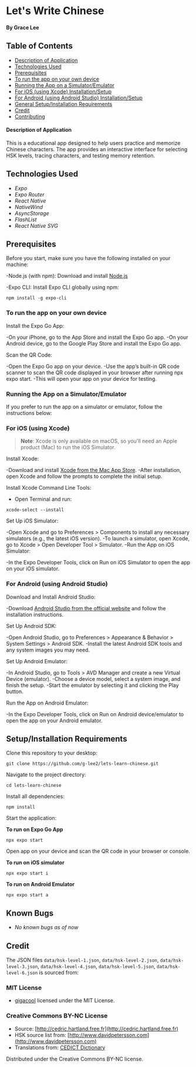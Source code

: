 # Let's Write Chinese

#### By Grace Lee

## Table of Contents

- [Description of Application](#description-of-application)
- [Technologies Used](#technologies-used)
- [Prerequisites](#prerequisites)
- [To run the app on your own device](#to-run-the-app-on-your-own-device)
- [Running the App on a Simulator/Emulator](#running-the-app-on-a-simulatoremulator)
- [For iOS (using Xcode) Installation/Setup](#for-ios-using-xcode)
- [For Android (using Android Studio) Installation/Setup](#for-android-using-android-studio)
- [General Setup/Installation Requirements](#setupinstallation-requirements)
- [Credit](#credit)
- [Contributing](#contributing)

#### Description of Application

This is a educational app designed to help users practice and memorize Chinese characters. The app provides an interactive interface for selecting HSK levels, tracing characters, and testing memory retention.

## Technologies Used

- _Expo_
- _Expo Router_
- _React Native_
- _NativeWind_
- _AsyncStorage_
- _FlashList_
- _React Native SVG_

## Prerequisites

Before you start, make sure you have the following installed on your machine:

-Node.js (with npm): Download and install [Node.js](https://nodejs.org/)

-Expo CLI: Install Expo CLI globally using npm:

```console
npm install -g expo-cli
```

### To run the app on your own device

Install the Expo Go App:

-On your iPhone, go to the App Store and install the Expo Go app.
-On your Android device, go to the Google Play Store and install the Expo Go app.

Scan the QR Code:

-Open the Expo Go app on your device.
-Use the app’s built-in QR code scanner to scan the QR code displayed in your browser after running npx expo start.
-This will open your app on your device for testing.

### Running the App on a Simulator/Emulator

If you prefer to run the app on a simulator or emulator, follow the instructions below:

### For iOS (using Xcode)

> **Note**: Xcode is only available on macOS, so you'll need an Apple product (Mac) to run the iOS Simulator.

Install Xcode:

-Download and install [Xcode from the Mac App Store](https://apps.apple.com/us/app/xcode/id497799835?mt=12).
-After installation, open Xcode and follow the prompts to complete the initial setup.

Install Xcode Command Line Tools:

- Open Terminal and run:

```console
xcode-select --install
```

Set Up iOS Simulator:

-Open Xcode and go to Preferences > Components to install any necessary simulators (e.g., the latest iOS version).
-To launch a simulator, open Xcode, go to Xcode > Open Developer Tool > Simulator.
-Run the App on iOS Simulator:

-In the Expo Developer Tools, click on Run on iOS Simulator to open the app on your iOS simulator.

### For Android (using Android Studio)

Download and Install Android Studio:

-Download [Android Studio from the official website](https://developer.android.com/studio) and follow the installation instructions.

Set Up Android SDK:

-Open Android Studio, go to Preferences > Appearance & Behavior > System Settings > Android SDK.
-Install the latest Android SDK tools and any system images you may need.

Set Up Android Emulator:

-In Android Studio, go to Tools > AVD Manager and create a new Virtual Device (emulator).
-Choose a device model, select a system image, and finish the setup.
-Start the emulator by selecting it and clicking the Play button.

Run the App on Android Emulator:

-In the Expo Developer Tools, click on Run on Android device/emulator to open the app on your Android emulator.

## Setup/Installation Requirements

Clone this repository to your desktop:

```console
git clone https://github.com/g-lee2/lets-learn-chinese.git
```

Navigate to the project directory:

```console
cd lets-learn-chinese
```

Install all dependencies:

```console
npm install
```

Start the application:

**To run on Expo Go App**

```console
npx expo start
```

Open app on your device and scan the QR code in your browser or console.

**To run on iOS simulator**

```console
npx expo start i
```

**To run on Android Emulator**

```console
npx expo start a
```

## Known Bugs

- _No known bugs as of now_

## Credit

The JSON files `data/hsk-level-1.json`, `data/hsk-level-2.json`, `data/hsk-level-3.json`, `data/hsk-level-4.json`, `data/hsk-level-5.json`, `data/hsk-level-6.json` is sourced from:

### MIT License

- [gigacool](https://github.com/gigacool/hanyu-shuiping-kaoshi?tab=readme-ov-file) licensed under the MIT License.

### Creative Commons BY-NC License

- Source: [http://cedric.hartland.free.fr](http://cedric.hartland.free.fr)
- HSK source list from: [http://www.davidpetersson.com](http://www.davidpetersson.com)
- Translations from: [CEDICT Dictionary](http://www.mdbg.net)

Distributed under the Creative Commons BY-NC license.
